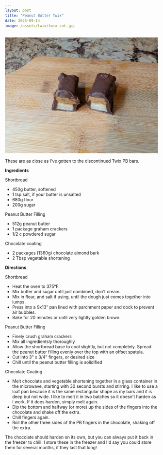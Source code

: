 ```yaml
---
layout: post
title: "Peanut Butter Twix"
date: 2025-09-14
image: /assets/twix/twix-cut.jpg
---
```


<img src="/assets/twix/twix-cut.jpg" alt="finished twix" class="image-style" />

These are as close as I've gotten to the discontinued Twix PB bars.

**Ingredients**

Shortbread
- 450g butter, softened
- 1 tsp salt, if your butter is unsalted
- 680g flour
- 200g sugar

Peanut Butter Filling
- 512g peanut butter
- 1 package graham crackers
- 1/2 c powdered sugar

Chocolate coating
- 2 packages (1360g) chocolate almond bark
- 2 Tbsp vegetable shortening

**Directions**

Shortbread
- Heat the oven to 375°F.
- Mix butter and sugar until just combined, don't cream.
- Mix in flour, and salt if using, until the dough just comes together into lumps.
- Press into a 9x13" pan lined with parchment paper and dock to prevent air bubbles.
- Bake for 20 minutes or until very lightly golden brown.

Peanut Butter Filling
- Finely crush graham crackers
- Mix all ingredientsly thoroughly
- Allow the shortbread base to cool slightly, but not completely. Spread the peanut butter filling evenly over the top with an offset spatula.
- Cut into 3" x 3/4" fingers, or desired size
- Chill until the peanut butter filling is solidified

Chocolate Coating
- Melt chocolate and vegetable shortening together in a glass container in the microwave, starting with 30 second bursts and stirring. I like to use a loaf pan because it is the same rectangular shape as my bars and it is deep but not wide. I like to melt it in two batches so it doesn't harden as I work. If it does harden, simply melt again.
- Dip the bottom and halfway (or more) up the sides of the fingers into the chocolate and shake off the extra.
- Chill fingers again.
- Roll the other three sides of the PB fingers in the chocolate, shaking off the extra.

The chocolate should harden on its own, but you can always put it back in the freezer to chill. I store these in the freezer and I'd say you could store them for several months, if they last that long!
